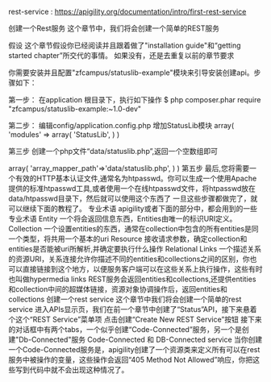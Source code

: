 rest-service : https://apigility.org/documentation/intro/first-rest-service


创建一个Rest服务
这个章节中，我们将会创建一个简单的REST服务

假设
这个章节假设你已经阅读并且跟着做了"installation guide"和“getting started chapter”所交代的事情。 如果没有，还是去重复以前的章节要求

你需要安装并且配置"zfcampus/statuslib-example"模块来引导安装创建api。步骤如下：

第一步：
在application 根目录下，执行如下操作
$ php composer.phar require "zfcampus/statuslib-example:~1.0-dev"

第二步：
编辑config/application.config.php  增加StatusLib模块
array(
	'modules' => array(
		'StatusLib',
	)
)

第三步
创建一个php文件“data/statuslib.php”,返回一个空数组即可
<?PHP
return array();
一定要确认这个文件是可写的

第四步
编辑config/autoload/local.php增加下面的配置
return array(
	'statuslib'=>array(
		'array_mapper_path'=>'data/statuslib.php',
	)
)

第五步
最后,您将需要一个有效的HTTP基本认证文件,通常名为htpasswd。你可以生成一个使用Apache提供的标准htpasswd工具,或者使用一个在线htpasswd文件，将htpasswd放在data/htpasswd目录下，然后就可以使用这个东西了
一旦这些步骤都做完了，就可以继续下面的教程了。

专业术语
apigility或者下面的部分中，都会用到的一些专业术语

Entity
	一个将会返回信息东西，Entities由唯一的标识URI定义。
Collection
	一个设置entities的东西，通常在collection中包含的所有entities是同一个类型，将共用一个基本的uri
Resource
	接收请求参数，确定collection和entities是否能被uri所解析,并确定要执行什么操作
Relational Links
	一个描述关系的资源URI，关系连接允许你描述不同的entities和collections之间的区别，你也可以直接链接到这个地方，以便服务客户端可以在这些关系上执行操作，这些有时也叫做hypermedia links
REST服务会返回entities和collections,还提供entities和collection中间的超媒体链接，资源对象协调操作后，返回entities和collections

创建一个rest service
这个章节中我们将会创建一个简单的rest service
进入APIs显示页，我们在前一个章节中创建了“Status”API，接下来悬着个这个“REST Service”菜单项
	
点击创建“Create New REST Service”按钮
接下来的对话框中有两个tabs，一个似乎创建“Code-Connected”服务，另一个是创建"Db-Connected"服务

	Code-Connected 和 DB-Connected service
		当你创建一个Code-Connected服务是，apigility创建了一个资源类来定义所有可以在rest服务中被操作的变量，这些操作会返回“405 Method Not Allowed”响应，你把这些写到代码中就不会出现这种情况了。



